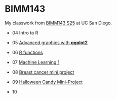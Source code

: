 # BIMM143
My classwork from [BIMM143 S25](https://bioboot.github.io/bimm143_S25/) at UC San Diego. 

- 04 Intro to R 

- 05 [Advanced graphics with **ggplot2**](https://github.com/Canc5/bimm143_github/blob/main/class05/class05.md)

- 06 [R functions](https://github.com/Canc5/bimm143_github/blob/main/class06/class06.md)

- 07 [Machine Learning 1](https://github.com/Canc5/bimm143_github/blob/main/class07/class07.md)

- 08 [Breast cancer mini project](https://github.com/Canc5/bimm143_github/blob/main/class08/class08.md)

- 09 [Halloween Candy Mini-Project](https://github.com/Canc5/bimm143_github/blob/main/class09/class09.md)

- 10  
